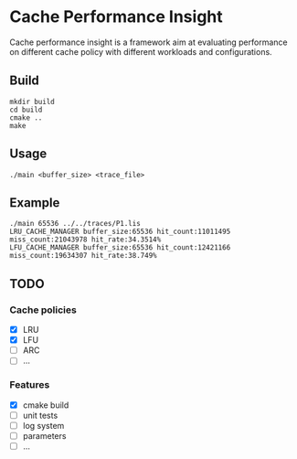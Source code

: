 # Cache Performance Insight

Cache performance insight is a framework aim at evaluating performance on different 
cache policy with different workloads and configurations.

## Build
```
mkdir build
cd build
cmake ..
make
```

## Usage
```
./main <buffer_size> <trace_file>
```

## Example
```
./main 65536 ../../traces/P1.lis
LRU_CACHE_MANAGER buffer_size:65536 hit_count:11011495 miss_count:21043978 hit_rate:34.3514%
LFU_CACHE_MANAGER buffer_size:65536 hit_count:12421166 miss_count:19634307 hit_rate:38.749%
```

## TODO
### Cache policies
- [x] LRU
- [x] LFU
- [ ] ARC
- [ ] ...

### Features
- [x] cmake build
- [ ] unit tests
- [ ] log system
- [ ] parameters
- [ ] ...
